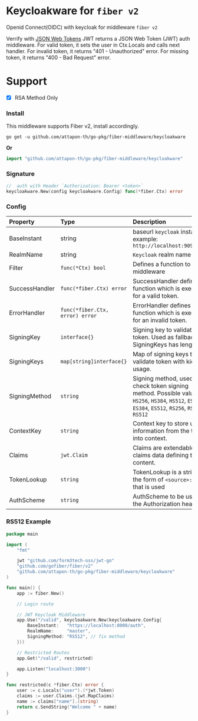 # Keycloakware  for `fiber v2`

Openid Connect(OIDC) with keycloak for middleware `fiber v2`

Verrify with [JSON Web Tokens](https://github.com/gofiber/jwt)
JWT returns a JSON Web Token (JWT) auth middleware.
For valid token, it sets the user in Ctx.Locals and calls next handler.
For invalid token, it returns "401 - Unauthorized" error.
For missing token, it returns "400 - Bad Request" error.

# Support 
- [x] RSA Method Only



### Install

This middleware supports Fiber v2, install accordingly.

```
go get -u github.com/attapon-th/go-pkg/fiber-middleware/keycloakware
```
**Or**
```go
import "github.com/attapon-th/go-pkg/fiber-middleware/keycloakware"
```

### Signature
```go
//  auth with Header `Authorization: Bearer <token>`
keycloakware.New(config keycloakware.Config) func(*fiber.Ctx) error
```

### Config
| Property | Type | Description | Default |
| :--- | :--- | :--- | :--- |
| BaseInstant | string | baseurl `keycloak` instant example: `http://localhost:9090/auth` | "" |
|RealmName| string | `Keycloak` realm name | "" |
| Filter | `func(*Ctx) bool` | Defines a function to skip middleware | `nil` |
| SuccessHandler | `func(*fiber.Ctx) error` |  SuccessHandler defines a function which is executed for a valid token. | `nil` |
| ErrorHandler | `func(*fiber.Ctx, error) error` | ErrorHandler defines a function which is executed for an invalid token. | `401 Invalid or expired JWT` |
| SigningKey | `interface{}` | Signing key to validate token. Used as fallback if SigningKeys has length 0. | `nil` |
| SigningKeys | `map[string]interface{}` | Map of signing keys to validate token with kid field usage. | `nil` |
| SigningMethod | `string` | Signing method, used to check token signing method. Possible values: `HS256`, `HS384`, `HS512`, `ES256`, `ES384`, `ES512`, `RS256`, `RS384`, `RS512` | `"HS256"` |
| ContextKey | `string` | Context key to store user information from the token into context. | `"user"` |
| Claims | `jwt.Claim` | Claims are extendable claims data defining token content. | `jwt.MapClaims{}` |
| TokenLookup | `string` | TokenLookup is a string in the form of `<source>:<name>` that is used | `"header:Authorization"` |
| AuthScheme | `string` |AuthScheme to be used in the Authorization header. | `"Bearer"` |

### RS512  Example
```go
package main

import (
	"fmt"

	jwt "github.com/form3tech-oss/jwt-go"
	"github.com/gofiber/fiber/v2"
	"github.com/attapon-th/go-pkg/fiber-middleware/keycloakware"
)

func main() {
	app := fiber.New()

	// Login route

	// JWT Keycloak Middleware
	app.Use("/valid", keycloakware.New(keycloakware.Config{
		BaseInstant:   "https://localhost:8000/auth",
		RealmName:     "master", 
		SigningMethod: "RS512", // fix method
	}))

	// Restricted Routes
	app.Get("/valid", restricted)

	app.Listen("localhost:3000")
}

func restricted(c *fiber.Ctx) error {
	user := c.Locals("user").(*jwt.Token)
	claims := user.Claims.(jwt.MapClaims)
	name := claims["name"].(string)
	return c.SendString("Welcome " + name)
}
```

